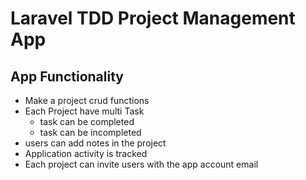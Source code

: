 # Laravel TDD Project Management App

## App Functionality
- Make a project crud functions
- Each Project have multi Task
  - task can be completed
  - task can be incompleted
- users can add notes in the project
- Application activity is tracked
- Each project can invite users with the app account email
